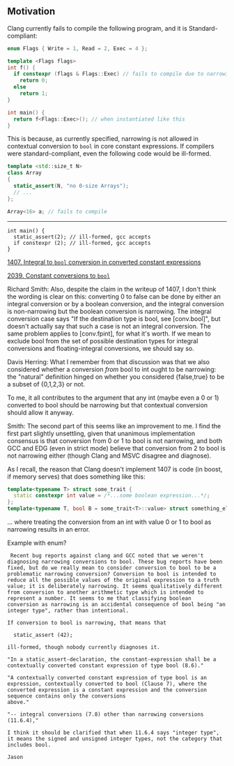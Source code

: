 Motivation
----------

Clang currently fails to compile the following program, and it is Standard-compliant:

```c++
enum Flags { Write = 1, Read = 2, Exec = 4 };

template <Flags flags>
int f() {
  if constexpr (flags & Flags::Exec) // fails to compile due to narrowing
    return 0;
  else
    return 1;
}

int main() {
  return f<Flags::Exec>(); // when instantiated like this
}
```

This is because, as currently specified, narrowing is not allowed in contextual conversion to `bool` in
core constant expressions. If compilers were standard-compliant, even the following code would be ill-formed.

```c++
template <std::size_t N> 
class Array
{
  static_assert(N, "no 0-size Arrays");
  // ...
};

Array<16> a; // fails to compile 
```

------------

```
int main() {
  static_assert(2); // ill-formed, gcc accepts
  if constexpr (2); // ill-formed, gcc accepts
}
```

[1407. Integral to `bool` conversion in converted constant expressions](http://www.open-std.org/jtc1/sc22/wg21/docs/cwg_closed.html#1407)

[2039. Constant conversions to `bool`](http://www.open-std.org/jtc1/sc22/wg21/docs/cwg_defects.html#2039)

Richard Smith: Also, despite the claim in the writeup of 1407,
I don't think the wording is clear on this: converting 0 to false can be done by either an integral conversion
or by a boolean conversion, and the integral conversion is non-narrowing but the boolean conversion is narrowing.
The integral conversion case says "If the destination type is bool, see [conv.bool]",
but doesn't actually say that such a case is not an integral conversion. The same problem applies to [conv.fpint],
for what it's worth. If we mean to exclude bool from the set of possible destination types for integral conversions
and floating-integral conversions, we should say so. 

Davis Herring: What I remember from that discussion was that we also considered whether a conversion _from_ bool
to int ought to be narrowing: the "natural" definition hinged on whether you considered {false,true} to be a subset
of {0,1,2,3} or not.

To me, it all contributes to the argument that any int (maybe even a 0 or 1) converted to bool should be narrowing
but that contextual conversion should allow it anyway. 

Smith:
The second part of this seems like an improvement to me. I find the first part slightly unsettling, given that unanimous implementation consensus is that conversion from 0 or 1 to bool is not narrowing, and both GCC and EDG (even in strict mode) believe that conversion from 2 to bool is not narrowing either (though Clang and MSVC disagree and diagnose).

As I recall, the reason that Clang doesn't implement 1407 is code (in boost, if memory serves) that does something like this:

```c++
template<typename T> struct some_trait {
  static constexpr int value = /*...some boolean expression...*/;
};
template<typename T, bool B = some_trait<T>::value> struct something_else {};
```

... where treating the conversion from an int with value 0 or 1 to bool as narrowing results in an error.

Example with enum?

```
 Recent bug reports against clang and GCC noted that we weren't
diagnosing narrowing conversions to bool. These bug reports have been
fixed, but do we really mean to consider conversion to bool to be a
problematic narrowing conversion? Conversion to bool is intended to
reduce all the possible values of the original expression to a truth
value; it is deliberately narrowing. It seems qualitatively different
from conversion to another arithmetic type which is intended to
represent a number. It seems to me that classifying boolean
conversion as narrowing is an accidental consequence of bool being "an
integer type", rather than intentional.

If conversion to bool is narrowing, that means that

  static_assert (42);

ill-formed, though nobody currently diagnoses it.

"In a static_assert-declaration, the constant-expression shall be a
contextually converted constant expression of type bool (8.6)."

"A contextually converted constant expression of type bool is an
expression, contextually converted to bool (Clause 7), where the
converted expression is a constant expression and the conversion
sequence contains only the conversions
above."

"-- integral conversions (7.8) other than narrowing conversions (11.6.4),"

I think it should be clarified that when 11.6.4 says "integer type",
it means the signed and unsigned integer types, not the category that
includes bool.

Jason 
```
